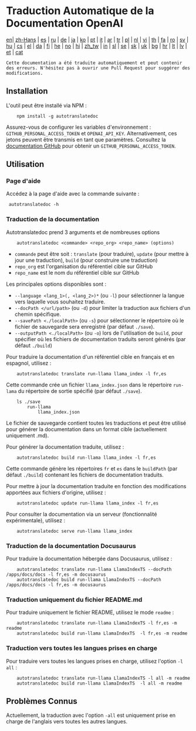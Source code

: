 
# Traduction Automatique de la Documentation OpenAI

[en](../README.md)| [zh-Hans](/i18n/README_zh-Hans.md) | [es](/i18n/README_es.md) | [ru](/i18n/README_ru.md) | [de](/i18n/README_de.md) | [ja](/i18n/README_ja.md) | [ko](/i18n/README_ko.md) | [pt](/i18n/README_pt.md) | [it](/i18n/README_it.md) | [ar](/i18n/README_ar.md) | [tr](/i18n/README_tr.md) | [pl](/i18n/README_pl.md) | [nl](/i18n/README_nl.md) | [vi](/i18n/README_vi.md) | [th](/i18n/README_th.md) | [fa](/i18n/README_fa.md) | [ro](/i18n/README_ro.md) | [sv](/i18n/README_sv.md) | [hu](/i18n/README_hu.md) | [cs](/i18n/README_cs.md) | [el](/i18n/README_el.md) | [da](/i18n/README_da.md) | [fi](/i18n/README_fi.md) | [he](/i18n/README_he.md) | [no](/i18n/README_no.md) | [hi](/i18n/README_hi.md) | [zh_tw](/i18n/README_zh_tw.md) | [in](/i18n/README_in.md) | [sl](/i18n/README_sl.md) | [se](/i18n/README_se.md) | [sk](/i18n/README_sk.md) | [uk](/i18n/README_uk.md) | [bg](/i18n/README_bg.md) | [hr](/i18n/README_hr.md) | [lt](/i18n/README_lt.md) | [lv](/i18n/README_lv.md) | [et](/i18n/README_et.md) | [cat](/i18n/README_cat.md) 

```Cette documentation a été traduite automatiquement et peut contenir des erreurs. N'hésitez pas à ouvrir une Pull Request pour suggérer des modifications.```


## Installation

L'outil peut être installé via NPM :

```
    npm install -g autotranslatedoc
```

Assurez-vous de configurer les variables d'environnement : `GITHUB_PERSONAL_ACCESS_TOKEN` et `OPENAI_API_KEY`. Alternativement, ces jetons peuvent être transmis en tant que paramètres. Consultez la [documentation GitHub](https://docs.github.com/en/github/authenticating-to-github/creating-a-personal-access-token) pour obtenir un `GITHUB_PERSONAL_ACCESS_TOKEN`.
## Utilisation


### Page d'aide
Accédez à la page d'aide avec la commande suivante :
```
 autotranslatedoc -h
```
### Traduction de la documentation

Autotranslatedoc prend 3 arguments et de nombreuses options

```
    autotranslatedoc <commande> <repo_org> <repo_name> (options)
```

- ```commande``` peut être soit : ```translate``` (pour traduire), ```update``` (pour mettre à jour une traduction), ```build``` (pour construire une traduction)
- ```repo_org``` est l'organisation du référentiel cible sur GitHub
- ```repo_name``` est le nom du référentiel cible sur GitHub

Les principales options disponibles sont :

- ```--language <lang_1>(, <lang_2>)*``` (ou ```-l```) pour sélectionner la langue vers laquelle vous souhaitez traduire.
- ```--docPath </url/path>``` (ou ```-d```) pour limiter la traduction aux fichiers d'un chemin spécifique.
- ```--savePath <./localPath>``` (ou ```-s```) pour sélectionner le répertoire où le fichier de sauvegarde sera enregistré (par défaut ```./save```).
- ```--outputPath <./localPath>``` (ou ```-o```) lors de l'utilisation de ```build```, pour spécifier où les fichiers de documentation traduits seront générés (par défaut ```./build```)



Pour traduire la documentation d'un référentiel cible en français et en espagnol, utilisez :
```
    autotranslatedoc translate run-llama llama_index -l fr,es
```


Cette commande crée un fichier `llama_index.json` dans le répertoire `run-lama` du répertoire de sortie spécifié (par défaut `./save`).
```
    ls ./save
        run-llama
            llama_index.json 
```
Le fichier de sauvegarde contient toutes les traductions et peut être utilisé pour générer la documentation dans un format cible (actuellement uniquement .md).

Pour générer la documentation traduite, utilisez :

```
    autotranslatedoc build run-llama llama_index -l fr,es
```


Cette commande génère les répertoires `fr` et `es` dans le `buildPath` (par défaut `./build`) contenant les fichiers de documentation traduits.

Pour mettre à jour la documentation traduite en fonction des modifications apportées aux fichiers d'origine, utilisez :

```
    autotranslatedoc update run-llama llama_index -l fr,es
```


Pour consulter la documentation via un serveur (fonctionnalité expérimentale), utilisez :
```
    autotranslatedoc serve run-llama llama_index
```
### Traduction de la documentation Docusaurus

Pour traduire la documentation hébergée dans Docusaurus, utilisez :

```
    autotranslatedoc translate run-llama LlamaIndexTS --docPath /apps/docs/docs -l fr,es -m docusaurus
    autotranslatedoc build run-llama LlamaIndexTS --docPath /apps/docs/docs -l fr,es -m docusaurus
```
### Traduction uniquement du fichier README.md

Pour traduire uniquement le fichier README, utilisez le mode `readme` :

```
    autotranslatedoc translate run-llama LlamaIndexTS -l fr,es -m readme
    autotranslatedoc build run-llama LlamaIndexTS  -l fr,es -m readme
```
### Traduction vers toutes les langues prises en charge

Pour traduire vers toutes les langues prises en charge, utilisez l'option `-l all` :

```
    autotranslatedoc translate run-llama LlamaIndexTS -l all -m readme
    autotranslatedoc build run-llama LlamaIndexTS  -l all -m readme
```
## Problèmes Connus

Actuellement, la traduction avec l'option `-all` est uniquement prise en charge de l'anglais vers toutes les autres langues.
